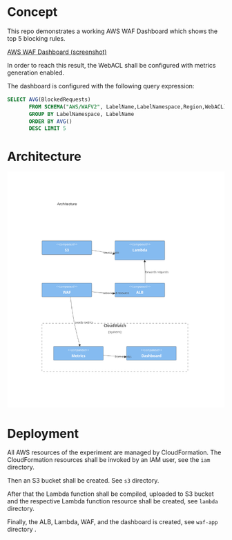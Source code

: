
# Concept

This repo demonstrates a working AWS WAF Dashboard which shows the top 5 blocking rules.

[AWS WAF Dashboard (screenshot)](dashboard-screenshot.png)

In order to reach this result, the WebACL shall be configured with metrics generation enabled.

The dashboard is configured with the following query expression:

```sql
SELECT AVG(BlockedRequests)
       FROM SCHEMA("AWS/WAFV2", LabelName,LabelNamespace,Region,WebACL)
       GROUP BY LabelNamespace, LabelName
       ORDER BY AVG()
       DESC LIMIT 5
```

# Architecture

![img](architecture.png)

# Deployment

All AWS resources of the experiment are managed by CloudFormation. The CloudFormation resources shall be invoked by an IAM user, see the `iam` directory.

Then an S3 bucket shall be created. See `s3` directory.

After that the Lambda function shall be compiled, uploaded to S3 bucket and the respective Lambda function resource shall be created, see `lambda` directory.

Finally, the ALB, Lambda, WAF, and the dashboard is created, see `waf-app` directory .
